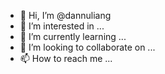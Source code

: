 - 👋 Hi, I’m @dannuliang
- 👀 I’m interested in ...
- 🌱 I’m currently learning ...
- 💞️ I’m looking to collaborate on ...
- 📫 How to reach me ...

<!---
dannuliang/dannuliang is a ✨ special ✨ repository because its `README.md` (this file) appears on your GitHub profile.
You can click the Preview link to take a look at your changes.
--->
